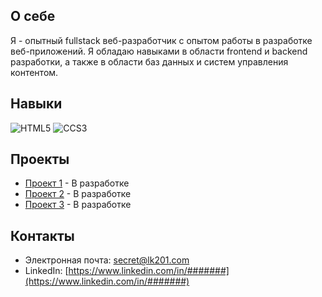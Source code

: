 ## О себе

Я - опытный fullstack веб-разработчик с опытом работы в разработке веб-приложений. Я обладаю навыками в области frontend и backend разработки, а также в области баз данных и систем управления контентом.

## Навыки

![HTML5](https://img.shields.io/badge/HTML5-E34F26?style=for-the-badge&logo=html5&logoColor=white)
![CCS3](https://img.shields.io/badge/CSS3-1572B6?style=for-the-badge&logo=css3&logoColor=white)


## Проекты

- [Проект 1](https://github.com/username/project1) - В разработке
- [Проект 2](https://github.com/username/project2) - В разработке
- [Проект 3](https://github.com/username/project3) - В разработке

## Контакты

- Электронная почта: secret@lk201.com
- LinkedIn: [https://www.linkedin.com/in/#######](https://www.linkedin.com/in/#######)

